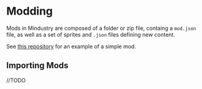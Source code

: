 # Modding

Mods in Mindustry are composed of a folder or zip file, containg a `mod.json` file, as well as a set of sprites and `.json` files defining new content.

See [this repository](https://github.com/Anuken/ExampleMod) for an example of a simple mod.

## Importing Mods
//TODO
